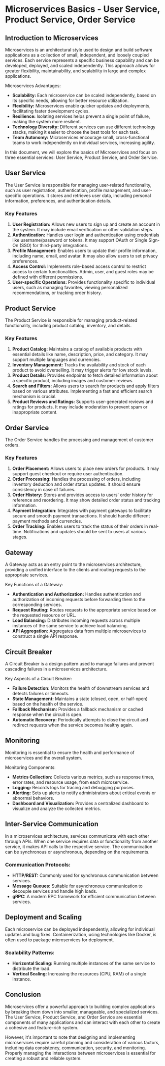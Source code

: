 # Microservices Basics - User Service, Product Service, Order Service

## Introduction to Microservices

Microservices is an architectural style used to design and build software applications as a collection of small, independent, and loosely coupled services. Each service represents a specific business capability and can be developed, deployed, and scaled independently. This approach allows for greater flexibility, maintainability, and scalability in large and complex applications.

Microservices Advantages:
- **Scalability:** Each microservice can be scaled independently, based on its specific needs, allowing for better resource utilization.
- **Flexibility:** Microservices enable quicker updates and deployments, facilitating faster development cycles.
- **Resilience:** Isolating services helps prevent a single point of failure, making the system more resilient.
- **Technology Diversity:** Different services can use different technology stacks, making it easier to choose the best tools for each task.
- **Team Autonomy:** Microservices encourage small, cross-functional teams to work independently on individual services, increasing agility.

In this document, we will explore the basics of Microservices and focus on three essential services: User Service, Product Service, and Order Service.

## User Service

The User Service is responsible for managing user-related functionality, such as user registration, authentication, profile management, and user-specific operations. It stores and retrieves user data, including personal information, preferences, and authentication details.

### Key Features

1. **User Registration:** Allows new users to sign up and create an account in the system. It may include email verification or other validation steps.
2. **Authentication:** Handles user login and authentication using credentials like username/password or tokens. It may support OAuth or Single Sign-On (SSO) for third-party integrations.
3. **Profile Management:** Enables users to update their profile information, including name, email, and avatar. It may also allow users to set privacy preferences.
4. **Access Control:** Implements role-based access control to restrict access to certain functionalities. Admin, user, and guest roles may be defined with different permissions.
5. **User-specific Operations:** Provides functionality specific to individual users, such as managing favorites, viewing personalized recommendations, or tracking order history.

## Product Service

The Product Service is responsible for managing product-related functionality, including product catalog, inventory, and details.

### Key Features

1. **Product Catalog:** Maintains a catalog of available products with essential details like name, description, price, and category. It may support multiple languages and currencies.
2. **Inventory Management:** Tracks the availability and stock of each product to avoid overselling. It may trigger alerts for low stock levels.
3. **Product Details:** Provides endpoints to fetch detailed information about a specific product, including images and customer reviews.
4. **Search and Filters:** Allows users to search for products and apply filters based on various attributes. Implementing a fast and efficient search mechanism is crucial.
5. **Product Reviews and Ratings:** Supports user-generated reviews and ratings for products. It may include moderation to prevent spam or inappropriate content.

## Order Service

The Order Service handles the processing and management of customer orders.

### Key Features

1. **Order Placement:** Allows users to place new orders for products. It may support guest checkout or require user authentication.
2. **Order Processing:** Handles the processing of orders, including inventory deduction and order status updates. It should ensure consistency in case of failures.
3. **Order History:** Stores and provides access to users' order history for reference and reordering. It may show detailed order status and tracking information.
4. **Payment Integration:** Integrates with payment gateways to facilitate secure and smooth payment transactions. It should handle different payment methods and currencies.
5. **Order Tracking:** Enables users to track the status of their orders in real-time. Notifications and updates should be sent to users at various stages.

## Gateway

A Gateway acts as an entry point to the microservices architecture, providing a unified interface to the clients and routing requests to the appropriate services.

Key Functions of a Gateway:
- **Authentication and Authorization:** Handles authentication and authorization of incoming requests before forwarding them to the corresponding services.
- **Request Routing:** Routes requests to the appropriate service based on the requested resource or URL.
- **Load Balancing:** Distributes incoming requests across multiple instances of the same service to achieve load balancing.
- **API Aggregation:** Aggregates data from multiple microservices to construct a single API response.

## Circuit Breaker

A Circuit Breaker is a design pattern used to manage failures and prevent cascading failures in a microservices architecture.

Key Aspects of a Circuit Breaker:
- **Failure Detection:** Monitors the health of downstream services and detects failures or timeouts.
- **State Management:** Maintains a state (closed, open, or half-open) based on the health of the service.
- **Fallback Mechanism:** Provides a fallback mechanism or cached response when the circuit is open.
- **Automatic Recovery:** Periodically attempts to close the circuit and redirect requests when the service becomes healthy again.

## Monitoring

Monitoring is essential to ensure the health and performance of microservices and the overall system.

Monitoring Components:
- **Metrics Collection:** Collects various metrics, such as response times, error rates, and resource usage, from each microservice.
- **Logging:** Records logs for tracing and debugging purposes.
- **Alerting:** Sets up alerts to notify administrators about critical events or abnormal behaviors.
- **Dashboard and Visualization:** Provides a centralized dashboard to visualize and analyze the collected metrics.

## Inter-Service Communication

In a microservices architecture, services communicate with each other through APIs. When one service requires data or functionality from another service, it makes API calls to the respective service. The communication can be synchronous or asynchronous, depending on the requirements.

### Communication Protocols:
- **HTTP/REST:** Commonly used for synchronous communication between services.
- **Message Queues:** Suitable for asynchronous communication to decouple services and handle high loads.
- **gRPC:** A modern RPC framework for efficient communication between services.

## Deployment and Scaling

Each microservice can be deployed independently, allowing for individual updates and bug fixes. Containerization, using technologies like Docker, is often used to package microservices for deployment.

### Scalability Patterns:
- **Horizontal Scaling:** Running multiple instances of the same service to distribute the load.
- **Vertical Scaling:** Increasing the resources (CPU, RAM) of a single instance.

## Conclusion

Microservices offer a powerful approach to building complex applications by breaking them down into smaller, manageable, and specialized services. The User Service, Product Service, and Order Service are essential components of many applications and can interact with each other to create a cohesive and feature-rich system.

However, it's important to note that designing and implementing microservices require careful planning and consideration of various factors, including data consistency, communication, security, and monitoring. Properly managing the interactions between microservices is essential for creating a robust and reliable system.
